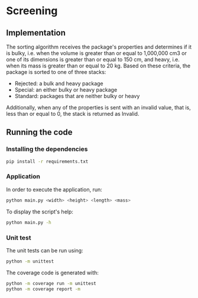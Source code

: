 # Screening

## Implementation
The sorting algorithm receives the package's properties and determines if it is bulky, i.e. when the volume is greater than or equal to 1,000,000 cm3 or one of its dimensions is greater than or equal to 150 cm, and heavy, i.e. when its mass is greater than or equal to 20 kg.
Based on these criteria, the package is sorted to one of three stacks:
- Rejected: a bulk and heavy package
- Special: an either bulky or heavy package
- Standard: packages that are neither bulky or heavy

Additionally, when any of the properties is sent with an invalid value, that is, less than or equal to 0, the stack is returned as Invalid.

## Running the code
### Installing the dependencies
```bash
pip install -r requirements.txt
```

### Application
In order to execute the application, run:
```bash
python main.py <width> <height> <length> <mass>
```

To display the script's help:
```bash
python main.py -h
```

### Unit test
The unit tests can be run using:
```bash
python -m unittest
```

The coverage code is generated with:
```bash
python -m coverage run -m unittest
python -m coverage report -m
```
